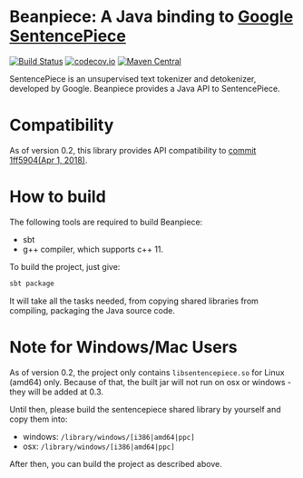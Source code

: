 Beanpiece: A Java binding to [Google SentencePiece](https://github.com/google/sentencepiece)
=====

[![Build Status](https://api.travis-ci.org/dongjinleekr/beanpiece.svg)](https://travis-ci.org/dongjinleekr/beanpiece)
[![codecov.io](http://codecov.io/github/dongjinleekr/beanpiece/coverage.svg?branch=master)](http://codecov.io/github/dongjinleekr/beanpiece?branch=master)
[![Maven Central](https://img.shields.io/maven-central/v/com.dongjinlee/beanpiece.svg)](https://maven-badges.herokuapp.com/maven-central/com.dongjinlee/beanpiece)

SentencePiece is an unsupervised text tokenizer and detokenizer, developed by Google. Beanpiece provides a Java API to SentencePiece.

# Compatibility

As of version 0.2, this library provides API compatibility to [commit 1ff5904(Apr 1, 2018)](https://github.com/google/sentencepiece/commit/1ff5904e6606c2ece00d52fd419c9e199ce56596).

# How to build

The following tools are required to build Beanpiece:

- sbt
- g++ compiler, which supports c++ 11.

To build the project, just give:

```sh
sbt package
```

It will take all the tasks needed, from copying shared libraries from compiling, packaging the Java source code.

# Note for Windows/Mac Users

As of version 0.2, the project only contains `libsentencepiece.so` for Linux (amd64) only. Because of that, the built jar will not run on osx or windows - they will be added at 0.3.

Until then, please build the sentencepiece shared library by yourself and copy them into:

- windows: `/library/windows/[i386|amd64|ppc]`
- osx: `/library/windows/[i386|amd64|ppc]`

After then, you can build the project as described above.

